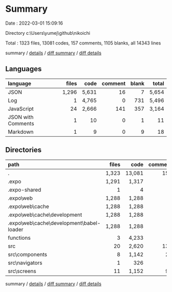 # Summary

Date : 2022-03-01 15:09:16

Directory c:\Users\yumej\github\nikoichi

Total : 1323 files,  13081 codes, 157 comments, 1105 blanks, all 14343 lines

summary / [details](details.md) / [diff summary](diff.md) / [diff details](diff-details.md)

## Languages
| language | files | code | comment | blank | total |
| :--- | ---: | ---: | ---: | ---: | ---: |
| JSON | 1,296 | 5,631 | 16 | 7 | 5,654 |
| Log | 1 | 4,765 | 0 | 731 | 5,496 |
| JavaScript | 24 | 2,666 | 141 | 357 | 3,164 |
| JSON with Comments | 1 | 10 | 0 | 1 | 11 |
| Markdown | 1 | 9 | 0 | 9 | 18 |

## Directories
| path | files | code | comment | blank | total |
| :--- | ---: | ---: | ---: | ---: | ---: |
| . | 1,323 | 13,081 | 157 | 1,105 | 14,343 |
| .expo | 1,291 | 1,317 | 0 | 11 | 1,328 |
| .expo-shared | 1 | 4 | 0 | 1 | 5 |
| .expo\web | 1,288 | 1,288 | 0 | 0 | 1,288 |
| .expo\web\cache | 1,288 | 1,288 | 0 | 0 | 1,288 |
| .expo\web\cache\development | 1,288 | 1,288 | 0 | 0 | 1,288 |
| .expo\web\cache\development\babel-loader | 1,288 | 1,288 | 0 | 0 | 1,288 |
| functions | 3 | 4,233 | 7 | 4 | 4,244 |
| src | 20 | 2,620 | 132 | 342 | 3,094 |
| src\components | 8 | 1,142 | 29 | 131 | 1,302 |
| src\navigators | 1 | 326 | 7 | 30 | 363 |
| src\screens | 11 | 1,152 | 96 | 181 | 1,429 |

summary / [details](details.md) / [diff summary](diff.md) / [diff details](diff-details.md)